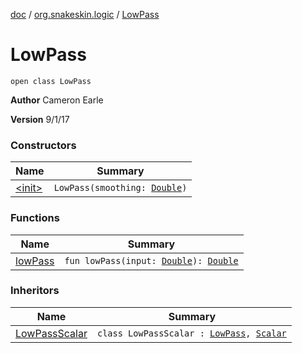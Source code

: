 [doc](../../index.md) / [org.snakeskin.logic](../index.md) / [LowPass](./index.md)

# LowPass

`open class LowPass`

**Author**
Cameron Earle

**Version**
9/1/17

### Constructors

| Name | Summary |
|---|---|
| [&lt;init&gt;](-init-.md) | `LowPass(smoothing: `[`Double`](https://kotlinlang.org/api/latest/jvm/stdlib/kotlin/-double/index.html)`)` |

### Functions

| Name | Summary |
|---|---|
| [lowPass](low-pass.md) | `fun lowPass(input: `[`Double`](https://kotlinlang.org/api/latest/jvm/stdlib/kotlin/-double/index.html)`): `[`Double`](https://kotlinlang.org/api/latest/jvm/stdlib/kotlin/-double/index.html) |

### Inheritors

| Name | Summary |
|---|---|
| [LowPassScalar](../../org.snakeskin.logic.scalars/-low-pass-scalar/index.md) | `class LowPassScalar : `[`LowPass`](./index.md)`, `[`Scalar`](../../org.snakeskin.logic.scalars/-scalar/index.md) |
